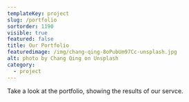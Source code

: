 ```yaml
---
templateKey: project
slug: /portfolio
sortorder: 1190
visible: true
featured: false
title: Our Portfolio
featuredimage: /img/chang-qing-8oPubUm97Cc-unsplash.jpg
alt: photo by Chang Qing on Unsplash
category:
  - project
---
```

Take a look at the portfolio, showing the results of our servce. 


